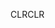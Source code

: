 <span data-ttu-id="34858-101">CLR</span><span class="sxs-lookup"><span data-stu-id="34858-101">CLR</span></span>